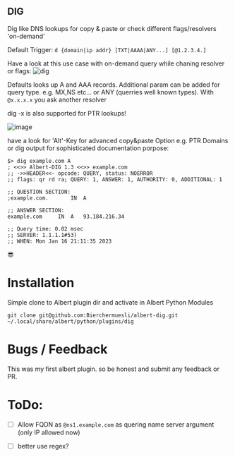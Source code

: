 ## DIG
Dig like DNS lookups for copy & paste or check different flags/resolvers 'on-demand'

Default Trigger: `d {domain|ip addr} [TXT|AAAA|ANY...] [@1.2.3.4.]`


Have a look at this use case with on-demand query while chaning resolver or flags: 
![dig](https://user-images.githubusercontent.com/13567009/125499183-8890eb50-20b8-433e-8aac-ce9de2d66201.gif)

Defaults looks up A and AAA records. Additional param can be added for query type. e.g. MX,NS etc... or ANY (querries well known types). With `@x.x.x.x` you ask another resolver

dig -x is also supported for PTR lookups!

![image](https://user-images.githubusercontent.com/13567009/116216559-0b5c9480-a749-11eb-86d7-2d429ef7cfe4.png)

have a look for 'Alt'-Key for advanced copy&paste Option e.g. PTR Domains or dig output for sophisticated documentation porpose:

```
$> dig example.com A
; <<>> Albert-DIG 1.3 <<>> example.com
;; ->>HEADER<<- opcode: QUERY, status: NOERROR
;; flags: qr rd ra; QUERY: 1, ANSWER: 1, AUTHORITY: 0, ADDITIONAL: 1

;; QUESTION SECTION:
;example.com.		IN	A

;; ANSWER SECTION:
example.com		IN	A	93.184.216.34

;; Query time: 0.02 msec
;; SERVER: 1.1.1.1#53)
;; WHEN: Mon Jan 16 21:11:35 2023

```


😎



# Installation

Simple clone to Albert plugin dir and activate in Albert Python Modules
```
git clone git@github.com:Bierchermuesli/albert-dig.git ~/.local/share/albert/python/plugins/dig
```


# Bugs / Feedback
This was my first albert plugin. so be honest and submit any feedback or PR. 

# ToDo:
 * [ ] Allow FQDN as `@ns1.example.com` as quering name server argument (only IP allowed now) 
 * [ ] better use regex?


